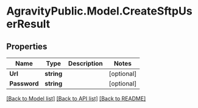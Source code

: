 
# AgravityPublic.Model.CreateSftpUserResult

## Properties

Name | Type | Description | Notes
------------ | ------------- | ------------- | -------------
**Url** | **string** |  | [optional] 
**Password** | **string** |  | [optional] 

[[Back to Model list]](../README.md#documentation-for-models)
[[Back to API list]](../README.md#documentation-for-api-endpoints)
[[Back to README]](../README.md)

